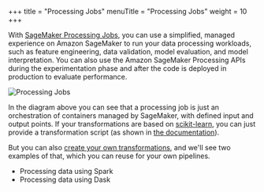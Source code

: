 +++
title = "Processing Jobs"
menuTitle = "Processing Jobs"
weight = 10
+++

With [SageMaker Processing Jobs](https://docs.aws.amazon.com/sagemaker/latest/dg/processing-job.html), you can use a simplified, managed experience on Amazon SageMaker to run your data processing workloads, such as feature engineering, data validation, model evaluation, and model interpretation. You can also use the Amazon SageMaker Processing APIs during the experimentation phase and after the code is deployed in production to evaluate performance.

![Processing Jobs](/images/ml_pipelines/processing_job.png)

In the diagram above you can see that a processing job is just an orchestration of containers managed by SageMaker, with defined input and output points. If your transformations are based on [scikit-learn](https:scikit-learn.org), you can just provide a transformation script (as shown in [the documentation](https://docs.aws.amazon.com/sagemaker/latest/dg/use-scikit-learn-processing-container.html)).

But you can also [create your own transformations](https://docs.aws.amazon.com/sagemaker/latest/dg/use-your-own-processing-code.html), and we'll see two examples of that, which you can reuse for your own pipelines.

- Processing data using Spark
- Processing data using Dask